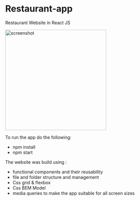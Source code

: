 # Restaurant-app
Restaurant Website in React JS


<img width="320" alt="screenshot" src="https://user-images.githubusercontent.com/15197958/170079569-feb2b700-ee6d-4833-be74-688839fed7fd.png">

To run the app do the following:

- npm install 
- npm start 

The website was build using :

- functional components and their reusability
- file and folder structure and management
- Css grid & flexbox
- Css BEM Model
- media queries to make the app suitable for all screen sizes
